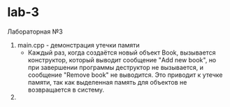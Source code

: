 # lab-3
Лабораторная №3
1. main.cpp - демонстрация утечки памяти
   - Каждый раз, когда создаётся новый объект Book, вызывается конструктор, который выводит сообщение "Add new book", но при завершении программы деструктор не вызывается, и сообщение "Remove book" не выводится. Это приводит к утечке памяти, так как выделенная память для объектов не возвращается в систему.
2.  
